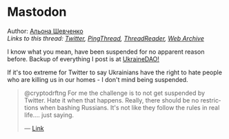 # Mastodon

Author: [Альона Шевченко](https://twitter.com/cryptodrftng)  
*Links to this thread: [Twitter](https://twitter.com/cryptodrftng/status/1529854934358933504), [PingThread](https://pingthread.com/thread/1529854934358933504), [ThreadReader](https://threadreaderapp.com/thread/1529854934358933504.html), [Web Archive](https://web.archive.org/web/*/https://twitter.com/cryptodrftng/status/1529854934358933504)*

I know what you mean, have been suspended for no apparent reason before. Backup of everything I post is at [UkraineDAO!](https://masto.ukrainedao.love/)

If it's too extreme for Twitter to say Ukrainians have the right to hate people who are killing us in our homes - I don't mind being suspended.

<blockquote class="twitter-tweet">
    <p lang="en" dir="ltr">
    @cryptodrftng For me the challenge is to not get suspended by Twitter. Hate it when that happens. Really, there should be no restrictions when bashing Russians. It&#39;s not like they follow the rules in real life.... just saying.<br />
    </p>
    &mdash; <a href="https://twitter.com/WAH_Kings/status/1529852611188228097">Link</a>
</blockquote>
